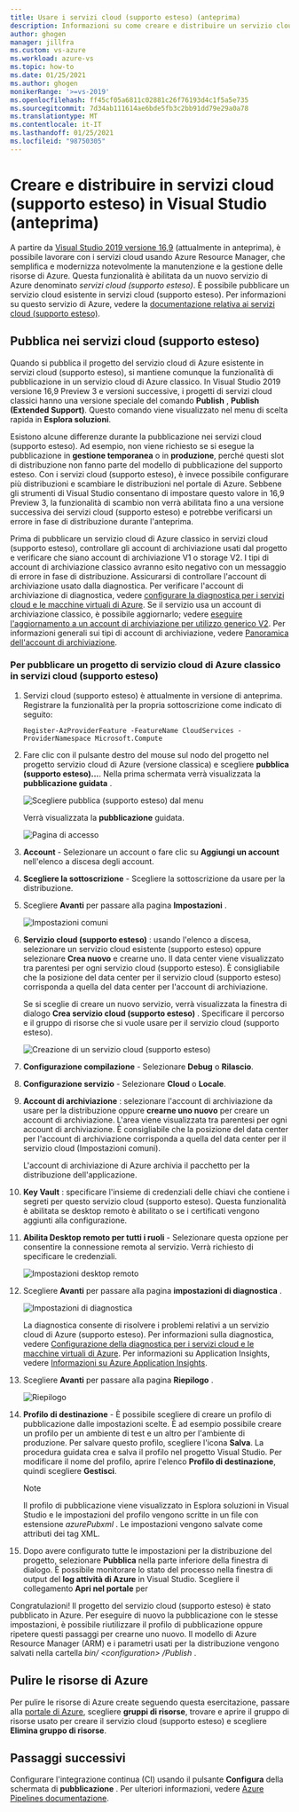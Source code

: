 ```yaml
---
title: Usare i servizi cloud (supporto esteso) (anteprima)
description: Informazioni su come creare e distribuire un servizio cloud (supporto esteso) usando Azure Resource Manager con Visual Studio
author: ghogen
manager: jillfra
ms.custom: vs-azure
ms.workload: azure-vs
ms.topic: how-to
ms.date: 01/25/2021
ms.author: ghogen
monikerRange: '>=vs-2019'
ms.openlocfilehash: ff45cf05a6811c02881c26f76193d4c1f5a5e735
ms.sourcegitcommit: 7d34ab111614ae6bde5fb3c2bb91dd79e29a0a78
ms.translationtype: MT
ms.contentlocale: it-IT
ms.lasthandoff: 01/25/2021
ms.locfileid: "98750305"
---
```

# <a name="create-and-deploy-to-cloud-services-extended-support-in-visual-studio-preview"></a>Creare e distribuire in servizi cloud (supporto esteso) in Visual Studio (anteprima)

A partire da [Visual Studio 2019 versione 16,9](https://visualstudio.microsoft.com/vs/preview) (attualmente in anteprima), è possibile lavorare con i servizi cloud usando Azure Resource Manager, che semplifica e modernizza notevolmente la manutenzione e la gestione delle risorse di Azure. Questa funzionalità è abilitata da un nuovo servizio di Azure denominato *servizi cloud (supporto esteso)*. È possibile pubblicare un servizio cloud esistente in servizi cloud (supporto esteso). Per informazioni su questo servizio di Azure, vedere la [documentazione relativa ai servizi cloud (supporto esteso)](/azure/cloud-services-extended-support/overview).

## <a name="publish-to-cloud-services-extended-support"></a>Pubblica nei servizi cloud (supporto esteso)

Quando si pubblica il progetto del servizio cloud di Azure esistente in servizi cloud (supporto esteso), si mantiene comunque la funzionalità di pubblicazione in un servizio cloud di Azure classico. In Visual Studio 2019 versione 16,9 Preview 3 e versioni successive, i progetti di servizi cloud classici hanno una versione speciale del comando **Publish** , **Publish (Extended Support)**. Questo comando viene visualizzato nel menu di scelta rapida in **Esplora soluzioni**.

Esistono alcune differenze durante la pubblicazione nei servizi cloud (supporto esteso). Ad esempio, non viene richiesto se si esegue la pubblicazione in **gestione temporanea** o in **produzione**, perché questi slot di distribuzione non fanno parte del modello di pubblicazione del supporto esteso. Con i servizi cloud (supporto esteso), è invece possibile configurare più distribuzioni e scambiare le distribuzioni nel portale di Azure. Sebbene gli strumenti di Visual Studio consentano di impostare questo valore in 16,9 Preview 3, la funzionalità di scambio non verrà abilitata fino a una versione successiva dei servizi cloud (supporto esteso) e potrebbe verificarsi un errore in fase di distribuzione durante l'anteprima.

Prima di pubblicare un servizio cloud di Azure classico in servizi cloud (supporto esteso), controllare gli account di archiviazione usati dal progetto e verificare che siano account di archiviazione V1 o storage V2. I tipi di account di archiviazione classico avranno esito negativo con un messaggio di errore in fase di distribuzione. Assicurarsi di controllare l'account di archiviazione usato dalla diagnostica. Per verificare l'account di archiviazione di diagnostica, vedere [configurare la diagnostica per i servizi cloud e le macchine virtuali di Azure](vs-azure-tools-diagnostics-for-cloud-services-and-virtual-machines.md). Se il servizio usa un account di archiviazione classico, è possibile aggiornarlo; vedere [eseguire l'aggiornamento a un account di archiviazione per utilizzo generico V2](/azure/storage/common/storage-account-upgrade?tabs=azure-portal).  Per informazioni generali sui tipi di account di archiviazione, vedere [Panoramica dell'account di archiviazione](/azure/storage/common/storage-account-overview).

### <a name="to-publish-a-classic-azure-cloud-service-project-to-cloud-services-extended-support"></a>Per pubblicare un progetto di servizio cloud di Azure classico in servizi cloud (supporto esteso)

1. Servizi cloud (supporto esteso) è attualmente in versione di anteprima. Registrare la funzionalità per la propria sottoscrizione come indicato di seguito:

   ```azurepowershell-interactive
   Register-AzProviderFeature -FeatureName CloudServices -ProviderNamespace Microsoft.Compute
   ```

1. Fare clic con il pulsante destro del mouse sul nodo del progetto nel progetto servizio cloud di Azure (versione classica) e scegliere **pubblica (supporto esteso)...**. Nella prima schermata verrà visualizzata la **pubblicazione guidata** .

   ![Scegliere pubblica (supporto esteso) dal menu](./media/cloud-services-extended-support/publish-commands-on-menu.png)

   Verrà visualizzata la **pubblicazione** guidata.

   ![Pagina di accesso](./media/cloud-services-extended-support/publish-step1.png)

1. **Account** - Selezionare un account o fare clic su **Aggiungi un account** nell'elenco a discesa degli account.

1. **Scegliere la sottoscrizione** - Scegliere la sottoscrizione da usare per la distribuzione.

1. Scegliere **Avanti** per passare alla pagina **Impostazioni** .

   ![Impostazioni comuni](./media/cloud-services-extended-support/publish-settings.png)

1. **Servizio cloud (supporto esteso)** : usando l'elenco a discesa, selezionare un servizio cloud esistente (supporto esteso) oppure selezionare **Crea nuovo** e crearne uno. Il data center viene visualizzato tra parentesi per ogni servizio cloud (supporto esteso). È consigliabile che la posizione del data center per il servizio cloud (supporto esteso) corrisponda a quella del data center per l'account di archiviazione.

   Se si sceglie di creare un nuovo servizio, verrà visualizzata la finestra di dialogo **Crea servizio cloud (supporto esteso)** . Specificare il percorso e il gruppo di risorse che si vuole usare per il servizio cloud (supporto esteso).

   ![Creazione di un servizio cloud (supporto esteso)](./media/cloud-services-extended-support/extended-support-dialog.png)

1. **Configurazione compilazione** - Selezionare **Debug** o **Rilascio**.

1. **Configurazione servizio** - Selezionare **Cloud** o **Locale**.

1. **Account di archiviazione** : selezionare l'account di archiviazione da usare per la distribuzione oppure **crearne uno nuovo** per creare un account di archiviazione. L'area viene visualizzata tra parentesi per ogni account di archiviazione. È consigliabile che la posizione del data center per l'account di archiviazione corrisponda a quella del data center per il servizio cloud (Impostazioni comuni).

   L'account di archiviazione di Azure archivia il pacchetto per la distribuzione dell'applicazione.

1. **Key Vault** : specificare l'insieme di credenziali delle chiavi che contiene i segreti per questo servizio cloud (supporto esteso). Questa funzionalità è abilitata se desktop remoto è abilitato o se i certificati vengono aggiunti alla configurazione.

1. **Abilita Desktop remoto per tutti i ruoli** - Selezionare questa opzione per consentire la connessione remota al servizio. Verrà richiesto di specificare le credenziali.

   ![Impostazioni desktop remoto](./media/cloud-services-extended-support/remote-desktop-configuration.png)

1. Scegliere **Avanti** per passare alla pagina **impostazioni di diagnostica** .

   ![Impostazioni di diagnostica](./media/cloud-services-extended-support/diagnostics-settings.png)

   La diagnostica consente di risolvere i problemi relativi a un servizio cloud di Azure (supporto esteso). Per informazioni sulla diagnostica, vedere [Configurazione della diagnostica per i servizi cloud e le macchine virtuali di Azure](./vs-azure-tools-diagnostics-for-cloud-services-and-virtual-machines.md). Per informazioni su Application Insights, vedere [Informazioni su Azure Application Insights](/azure/application-insights/app-insights-overview).

1. Scegliere **Avanti** per passare alla pagina **Riepilogo** .

   ![Riepilogo](./media/cloud-services-extended-support/publish-summary.png)

1. **Profilo di destinazione** - È possibile scegliere di creare un profilo di pubblicazione dalle impostazioni scelte. È ad esempio possibile creare un profilo per un ambiente di test e un altro per l'ambiente di produzione. Per salvare questo profilo, scegliere l'icona **Salva**. La procedura guidata crea e salva il profilo nel progetto Visual Studio. Per modificare il nome del profilo, aprire l'elenco **Profilo di destinazione**, quindi scegliere **Gestisci**.

   > [!Note]
   > Il profilo di pubblicazione viene visualizzato in Esplora soluzioni in Visual Studio e le impostazioni del profilo vengono scritte in un file con estensione *azurePubxml* . Le impostazioni vengono salvate come attributi dei tag XML.

1. Dopo avere configurato tutte le impostazioni per la distribuzione del progetto, selezionare **Pubblica** nella parte inferiore della finestra di dialogo. È possibile monitorare lo stato del processo nella finestra di output del **log attività di Azure** in Visual Studio. Scegliere il collegamento **Apri nel portale** per 

Congratulazioni! Il progetto del servizio cloud (supporto esteso) è stato pubblicato in Azure. Per eseguire di nuovo la pubblicazione con le stesse impostazioni, è possibile riutilizzare il profilo di pubblicazione oppure ripetere questi passaggi per crearne uno nuovo. Il modello di Azure Resource Manager (ARM) e i parametri usati per la distribuzione vengono salvati nella cartella *bin/ \<configuration\> /Publish* .

## <a name="clean-up-azure-resources"></a>Pulire le risorse di Azure

Per pulire le risorse di Azure create seguendo questa esercitazione, passare alla [portale di Azure](https://portal.azure.com), scegliere **gruppi di risorse**, trovare e aprire il gruppo di risorse usato per creare il servizio cloud (supporto esteso) e scegliere **Elimina gruppo di risorse**.

## <a name="next-steps"></a>Passaggi successivi

Configurare l'integrazione continua (CI) usando il pulsante **Configura** della schermata di **pubblicazione** . Per ulteriori informazioni, vedere [Azure Pipelines documentazione](/azure/devops/pipelines/?view=azure-devops&preserve-view=true).
